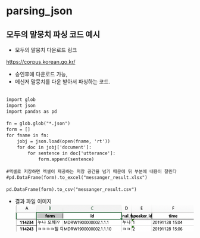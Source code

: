 # parsing_json
## 모두의 말뭉치 파싱 코드 예시




- 모두의 말뭉치 다운로드 링크

https://corpus.korean.go.kr/



- 승인후에 다운로드 가능, 
- 메신저 말뭉치를 다운 받아서 파싱하는 코드.


```

import glob
import json
import pandas as pd

fn = glob.glob("*.json")
form = []
for fname in fn:
    jobj = json.load(open(fname, 'rt'))
    for doc in jobj['document']:
        for sentence in doc['utterance']:
            form.append(sentence)
            
#엑셀로 저장하면 엑셀이 제공하는 저장 공간을 넘기 때문에 뒤 부분에 내용이 잘린다
#pd.DataFrame(form).to_excel("messanger_result.xlsx")

pd.DataFrame(form).to_csv("messanger_result.csv")

```

- 결과 파일 이미지
![image](./result.png)


